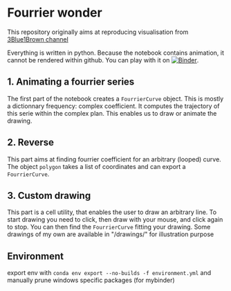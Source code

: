 # Fourrier wonder

This repository originally aims at reproducing visualisation from [3Blue1Brown channel](https://www.youtube.com/watch?v=-qgreAUpPwM)

Everything is written in python. Because the notebook contains animation, it cannot be rendered within github. You can play with it on [![Binder](https://mybinder.org/badge_logo.svg)](https://mybinder.org/v2/gh/barbet/Fourrier_wonder/master).


## 1. Animating a fourrier series

The first part of the notebook creates a `FourrierCurve` object. This is mostly a dictionnary frequency: complex coefficient. 
It computes the trajectory of this serie within the complex plan.
This enables us to draw or animate the drawing.

## 2. Reverse

This part aims at finding fourrier coefficient for an arbitrary (looped) curve. The object `polygon` takes a list of coordinates and can export a `FourrierCurve`.

## 3. Custom drawing

This part is a cell utility, that enables the user to draw an arbitrary line. 
To start drawing you need to click, then draw with your mouse, and click again to stop.
You can then find the `FourrierCurve` fitting your drawing.
Some drawings of my own are available in "/drawings/" for illustration purpose

## Environment

export env with `conda env export --no-builds -f environment.yml` and manually prune
windows specific packages (for mybinder)


